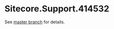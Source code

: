 # Sitecore.Support.414532

See [master branch](https://github.com/sitecoresupport/Sitecore.Support.414532) for details.